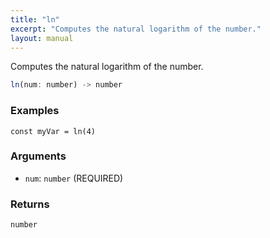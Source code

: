 ```yaml
---
title: "ln"
excerpt: "Computes the natural logarithm of the number."
layout: manual
---
```


Computes the natural logarithm of the number.



```js
ln(num: number) -> number
```

### Examples

```kcl
const myVar = ln(4)
```

### Arguments

* `num`: `number` (REQUIRED)

### Returns

`number`



